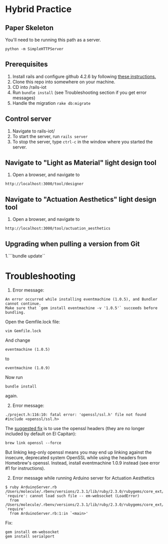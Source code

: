 # Hybrid Practice
## Paper Skeleton
You'll need to be running this path as a server. 
``` 
python -m SimpleHTTPServer 
```

## Prerequisites
1. Install rails and configure github 4.2.6 by following [these instructions.](https://gorails.com/setup/osx/10.11-el-capitan)
2. Clone this repo into <top directory> somewhere on your machine.
3. CD into <top directory>/rails-iot
4. Run ```bundle install``` (see Troubleshooting section if you get error messages)
3. Handle the migration ```rake db:migrate ```
  
## Control server
1. Navigate to rails-iot/
2. To start the server, run ``` rails server ```
3. To stop the server, type ```ctrl-c``` in the window where you started the server.

## Navigate to "Light as Material" light design tool
1. Open a browser, and navigate to
```
http://localhost:3000/tool/designer
```

## Navigate to "Actuation Aesthetics" light design tool
1. Open a browser, and navigate to
```
http://localhost:3000/tool/actuation_aesthetics
```

## Upgrading when pulling a version from Git
1.```bundle update``


# Troubleshooting
1. Error message:

  ```
  An error occurred while installing eventmachine (1.0.5), and Bundler cannot continue.
  Make sure that `gem install eventmachine -v '1.0.5'` succeeds before bundling.
  ```

  Open the Gemfile.lock file:
  ```
  vim Gemfile.lock
  ```
  And change 
  ```
  eventmachine (1.0.5)
  ```
  to
  ```
  eventmachine (1.0.9)
  ```
  Now run 
  ```
  bundle install
  ```
  again.

2. Error message:
  ```
  ./project.h:116:10: fatal error: 'openssl/ssl.h' file not found
  #include <openssl/ssl.h>
  ```
  The [suggested fix](https://github.com/eventmachine/eventmachine/issues/643) is to use the openssl headers (they are no longer included by default on El Capitan):
  ```
  brew link openssl --force
  ```
  But linking keg-only openssl means you may end up linking against the insecure, deprecated system OpenSSL while using the headers from Homebrew's openssl. Instead, install eventmachine 1.0.9 instead (see error #1 for instructions).
  
  2. Error message while running Arduino server for Actuation Aesthetics
  ```
  $ ruby ArduinoServer.rb 
/Users/molecule/.rbenv/versions/2.3.1/lib/ruby/2.3.0/rubygems/core_ext/kernel_require.rb:55:in `require': cannot load such file -- em-websocket (LoadError)
	from /Users/molecule/.rbenv/versions/2.3.1/lib/ruby/2.3.0/rubygems/core_ext/kernel_require.rb:55:in `require'
	from ArduinoServer.rb:1:in `<main>'
  ```
  
  Fix: 
  
  ```
  gem install em-websocket
  gem install serialport
  ```
